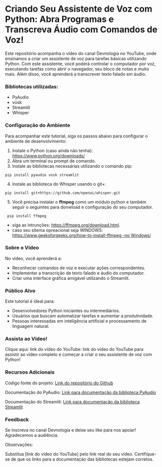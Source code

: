 # Criando Seu Assistente de Voz com Python: Abra Programas e Transcreva Áudio com Comandos de Voz!
Este repositório acompanha o vídeo do canal Devnologia no YouTube, onde ensinamos a criar um assistente de voz para tarefas básicas utilizando Python. Com este assistente, você poderá controlar o computador por voz, executando tarefas como abrir o navegador, seu bloco de notas e muito mais. Além disso, você aprenderá a transcrever texto falado em áudio.

### Bibliotecas utilizadas:
- PyAudio
- vosk
- Streamlit
- Whisper

### Configuração do Ambiente
Para acompanhar este tutorial, siga os passos abaixo para configurar o ambiente de desenvolvimento:

1. Instale o Python (caso ainda não tenha): https://www.python.org/downloads/
2. Abra um terminal ou prompt de comando.
3. Instale as bibliotecas necessárias utilizando o comando pip:
`````
pip install pyaudio vosk streamlit
`````
4. Instale as biblioteca do Whisper usando o git+:
`````
pip install git+https://github.com/openai/whisper.git 
`````
5. Você precisa instalar o **ffmpeg** como um módulo python e também seguir o seguintes para donwload e configuração do seu computador.
`````
 pip install ffmpeg
 `````
- siga as intrunções: https://ffmpeg.org/download.html.
- caso seu sitema opreacional seja WINDOWS: [https://www.geeksforgeeks.org/how-to-install-ffmpeg -no Windows/](https://www-geeksforgeeks-org.translate.goog/how-to-install-ffmpeg-on-windows/?_x_tr_sl=en&_x_tr_tl=pt&_x_tr_hl=pt-BR&_x_tr_pto=wapp)

### Sobre o Vídeo
No vídeo, você aprenderá a:

- Reconhecer comandos de voz e executar ações correspondentes.
- Implementar a transcrição de texto falado e áudio do computador.
- Criar uma interface gráfica amigável utilizando o Streamlit.

### Público Alvo
Este tutorial é ideal para:

- Desenvolvedores Python iniciantes ou intermediários.
- Usuários que buscam automatizar tarefas e aumentar a produtividade.
- Pessoas interessadas em inteligência artificial e processamento de linguagem natural.

### Assista ao Vídeo!
Clique aqui: link do vídeo do YouTube: link do vídeo do YouTube para assistir ao vídeo completo e começar a criar o seu assistente de voz com Python!

### Recursos Adicionais
Código fonte do projeto: [Link do repositório do Github](https://github.com/Devnologia/virtual-assistent)

Documentação do PyAudio: [Link para documentação da biblioteca PyAudio](https://pypi.org/project/PyAudio/)

Documentação do Streamlit: [Link para documentação da biblioteca Streamlit](https://streamlit.io/)

### Feedback
Se inscreva no canal Devnologia e deixe seu like para nos apoiar! Agradecemos a audiência.

Observações:

Substitua [link do vídeo do YouTube] pelo link real do seu vídeo.
Certifique-se de que os links para a documentação das bibliotecas estejam corretos.